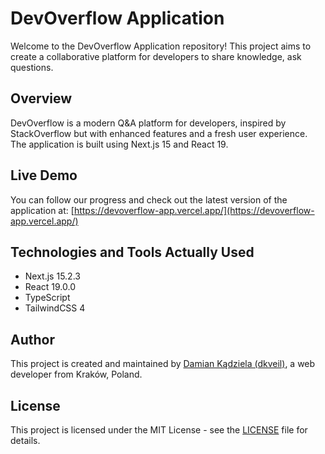# DevOverflow Application

Welcome to the DevOverflow Application repository! This project aims to create a collaborative platform for developers to share knowledge, ask questions.

## Overview

DevOverflow is a modern Q&A platform for developers, inspired by StackOverflow but with enhanced features and a fresh user experience. The application is built using Next.js 15 and React 19.

## Live Demo

You can follow our progress and check out the latest version of the application at:
[https://devoverflow-app.vercel.app/](https://devoverflow-app.vercel.app/)

## Technologies and Tools Actually Used

- Next.js 15.2.3
- React 19.0.0
- TypeScript
- TailwindCSS 4

## Author

This project is created and maintained by [Damian Kądziela (dkveil)](https://github.com/dkveil), a web developer from Kraków, Poland.

## License

This project is licensed under the MIT License - see the [LICENSE](LICENSE) file for details.
